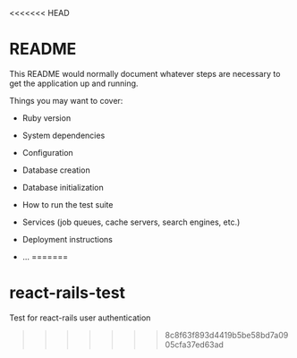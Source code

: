 <<<<<<< HEAD
# README

This README would normally document whatever steps are necessary to get the
application up and running.

Things you may want to cover:

* Ruby version

* System dependencies

* Configuration

* Database creation

* Database initialization

* How to run the test suite

* Services (job queues, cache servers, search engines, etc.)

* Deployment instructions

* ...
=======
# react-rails-test
Test for react-rails user authentication
>>>>>>> 8c8f63f893d4419b5be58bd7a0905cfa37ed63ad
